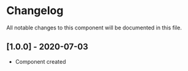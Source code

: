 # Changelog
All notable changes to this component will be documented in this file.

## [1.0.0] - 2020-07-03
- Component created

